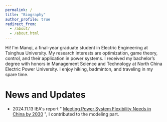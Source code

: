 ```yaml
---
permalink: /
title: "Biography"
author_profile: true
redirect_from: 
  - /about/
  - /about.html
---
```


Hi! I'm Manqi, a final-year graduate student in Electric Engineering at Tsinghua University. My research interests are optimization, game theory, control, and their application in power systems. I received my bachelor’s degree with honors in Management Science and Technology at North China Electric Power University. I enjoy hiking, badminton, and traveling in my spare time.

News and Updates
======
- 2024.11.13 IEA's report " [Meeting Power System Flexibility Needs in China by 2030](https://www.iea.org/reports/meeting-power-system-flexibility-needs-in-china-by-2030) ", I contributed to the modeling part.
